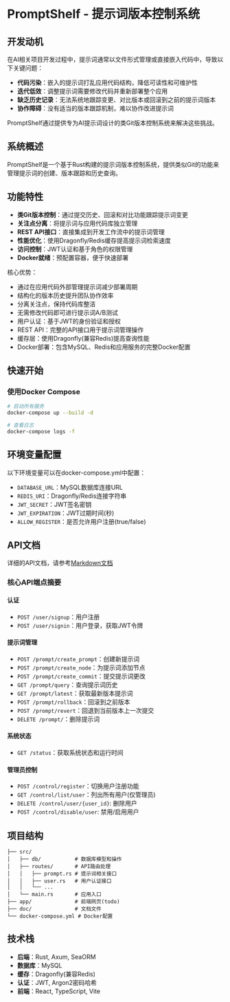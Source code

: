 # PromptShelf - 提示词版本控制系统

## 开发动机

在AI相关项目开发过程中，提示词通常以文件形式管理或直接嵌入代码中，导致以下关键问题：
- **代码污染**：嵌入的提示词打乱应用代码结构，降低可读性和可维护性
- **迭代低效**：调整提示词需要修改代码并重新部署整个应用
- **缺乏历史记录**：无法系统地跟踪变更、对比版本或回滚到之前的提示词版本
- **协作障碍**：没有适当的版本跟踪机制，难以协作改进提示词

PromptShelf通过提供专为AI提示词设计的类Git版本控制系统来解决这些挑战。

## 系统概述
PromptShelf是一个基于Rust构建的提示词版本控制系统，提供类似Git的功能来管理提示词的创建、版本跟踪和历史查询。

## 功能特性
- **类Git版本控制**：通过提交历史、回滚和对比功能跟踪提示词变更
- **关注点分离**：将提示词与应用代码库独立管理
- **REST API接口**：直接集成到开发工作流中的提示词管理
- **性能优化**：使用Dragonfly/Redis缓存提高提示词检索速度
- **访问控制**：JWT认证和基于角色的权限管理
- **Docker就绪**：预配置容器，便于快速部署

核心优势：
- 通过在应用代码外部管理提示词减少部署周期
- 结构化的版本历史提升团队协作效率
- 分离关注点，保持代码库整洁
- 无需修改代码即可进行提示词A/B测试
- 用户认证：基于JWT的身份验证和授权
- REST API：完整的API接口用于提示词管理操作
- 缓存层：使用Dragonfly(兼容Redis)提高查询性能
- Docker部署：包含MySQL、Redis和应用服务的完整Docker配置

## 快速开始

### 使用Docker Compose
```bash
# 启动所有服务
docker-compose up --build -d

# 查看日志
docker-compose logs -f
```

## 环境变量配置
以下环境变量可以在docker-compose.yml中配置：
- `DATABASE_URL`：MySQL数据库连接URL
- `REDIS_URI`：Dragonfly/Redis连接字符串
- `JWT_SECRET`：JWT签名密钥
- `JWT_EXPIRATION`：JWT过期时间(秒)
- `ALLOW_REGISTER`：是否允许用户注册(true/false)

## API文档
详细的API文档，请参考[Markdown文档](./doc/PromptShelf.md)

### 核心API端点摘要

#### 认证
- `POST /user/signup`：用户注册
- `POST /user/signin`：用户登录，获取JWT令牌

#### 提示词管理
- `POST /prompt/create_prompt`：创建新提示词
- `POST /prompt/create_node`：为提示词添加节点
- `POST /prompt/create_commit`：提交提示词更改
- `GET /prompt/query`：查询提示词历史
- `GET /prompt/latest`：获取最新版本提示词
- `POST /prompt/rollback`：回滚到之前版本
- `POST /prompt/revert`：回退到当前版本上一次提交
- `DELETE /prompt/`：删除提示词

#### 系统状态
- `GET /status`：获取系统状态和运行时间

#### 管理员控制
- `POST /control/register`：切换用户注册功能
- `GET /control/list/user`：列出所有用户(仅管理员)
- `DELETE /control/user/{user_id}`: 删除用户
- `POST /control/disable/user`: 禁用/启用用户

## 项目结构
```
├── src/
│   ├── db/           # 数据库模型和操作
│   ├── routes/       # API路由处理
│   │   ├── prompt.rs # 提示词相关接口
│   │   ├── user.rs   # 用户认证接口
│   │   └── ...
│   └── main.rs       # 应用入口
├── app/              # 前端网页(todo)
├── doc/              # 文档文件
└── docker-compose.yml # Docker配置
```

## 技术栈
- **后端**：Rust, Axum, SeaORM
- **数据库**：MySQL
- **缓存**：Dragonfly(兼容Redis)
- **认证**：JWT, Argon2密码哈希
- **前端**：React, TypeScript, Vite
